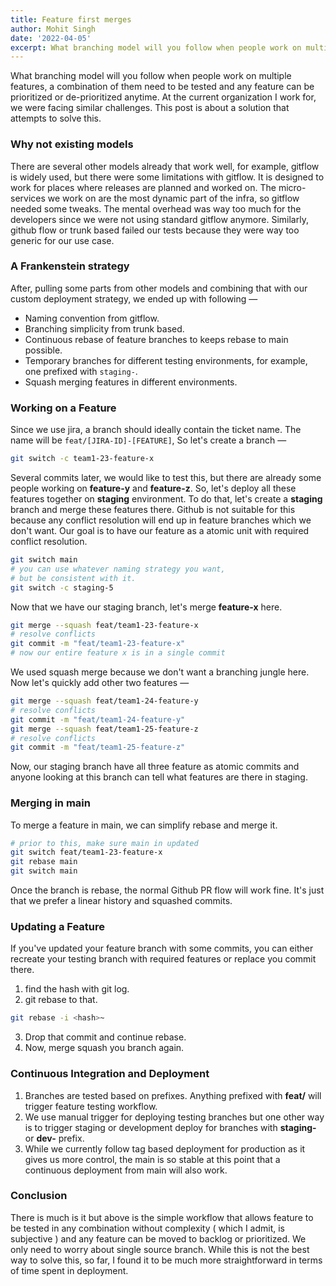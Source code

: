 ```yaml
---
title: Feature first merges
author: Mohit Singh
date: '2022-04-05'
excerpt: What branching model will you follow when people work on multiple features, a combination of them need to be tested and any feature can be prioritized or de-prioritized anytime.
---
```


What branching model will you follow when people work on multiple features, a combination of them need to be tested and any feature can be prioritized or de-prioritized anytime. At the current organization I work for, we were facing similar challenges. This post is about a solution that attempts to solve this.

### Why not existing models

There are several other models already that work well, for example, gitflow is widely used, but there were some limitations with gitflow. It is designed to work for places where releases are planned and worked on. The micro-services we work on are the most dynamic part of the infra, so gitflow needed some tweaks. The mental overhead was way too much for the developers since we were not using standard gitflow anymore. Similarly, github flow or trunk based failed our tests because they were way too generic for our use case.

### A Frankenstein strategy

After, pulling some parts from other models and combining that with our custom deployment strategy, we ended up with following &mdash;

- Naming convention from gitflow.
- Branching simplicity from trunk based.
- Continuous rebase of feature branches to keeps rebase to main possible.
- Temporary branches for different testing environments, for example, one prefixed with `staging-`.
- Squash merging features in different environments.

### Working on a Feature

Since we use jira, a branch should ideally contain the ticket name. The name will be `feat/[JIRA-ID]-[FEATURE]`, So let's create a branch &mdash;

```bash
git switch -c team1-23-feature-x
```

Several commits later, we would like to test this, but there are already some people working on **feature-y** and **feature-z**. So, let's deploy all these features together on **staging** environment. To do that, let's create a **staging** branch and merge these features there. Github is not suitable for this because any conflict resolution will end up in feature branches which we don't want. Our goal is to have our feature as a atomic unit with required conflict resolution.

```bash
git switch main
# you can use whatever naming strategy you want,
# but be consistent with it.
git switch -c staging-5
```

Now that we have our staging branch, let's merge **feature-x** here.

```bash
git merge --squash feat/team1-23-feature-x
# resolve conflicts
git commit -m "feat/team1-23-feature-x"
# now our entire feature x is in a single commit
```

We used squash merge because we don't want a branching jungle here. Now let's quickly add other two features &mdash;

```bash
git merge --squash feat/team1-24-feature-y
# resolve conflicts
git commit -m "feat/team1-24-feature-y"
git merge --squash feat/team1-25-feature-z
# resolve conflicts
git commit -m "feat/team1-25-feature-z"
```

Now, our staging branch have all three feature as atomic commits and anyone looking at this branch can tell what features are there in staging.

### Merging in main

To merge a feature in main, we can simplify rebase and merge it.

```bash
# prior to this, make sure main in updated
git switch feat/team1-23-feature-x
git rebase main
git switch main
```

Once the branch is rebase, the normal Github PR flow will work fine. It's just that we prefer a linear history and squashed commits.

### Updating a Feature

If you've updated your feature branch with some commits, you can either recreate your testing branch with required features or replace you commit there.

1. find the hash with git log.
2. git rebase to that.

```bash
git rebase -i <hash>~
```

3. Drop that commit and continue rebase.
4. Now, merge squash you branch again.

### Continuous Integration and Deployment

1. Branches are tested based on prefixes. Anything prefixed with **feat/** will trigger feature testing workflow.
2. We use manual trigger for deploying testing branches but one other way is to trigger staging or development deploy for branches with **staging-** or **dev-** prefix.
3. While we currently follow tag based deployment for production as it gives us more control, the main is so stable at this point that a continuous deployment from main will also work.

### Conclusion

There is much is it but above is the simple workflow that allows feature to be tested in any combination without complexity ( which I admit, is subjective ) and any feature can be moved to backlog or prioritized. We only need to worry about single source branch. While this is not the best way to solve this, so far, I found it to be much more straightforward in terms of time spent in deployment.
